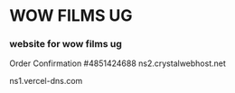 # WOW FILMS UG

### website for wow films ug

Order Confirmation #4851424688
ns2.crystalwebhost.net

ns1.vercel-dns.com